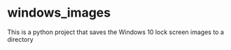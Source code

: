 # windows_images
This is a python project that saves the Windows 10 lock screen images to a directory
